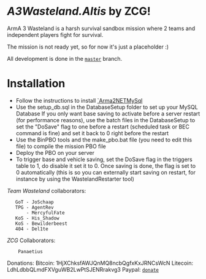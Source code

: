 *A3Wasteland.Altis* by ZCG!
===================

ArmA 3 Wasteland is a harsh survival sandbox mission where 2 teams and independent players fight for survival.


The mission is not ready yet, so for now it's just a placeholder :)

All development is done in the <a href="https://github.com/Panaetius/ZCG_A3Wasteland_Altis/tree/master">`master`</a> branch.

Installation
============

- Follow the instructions to install <a href="http://arma2netmysqlplugin.readthedocs.org/en/latest/">`Arma2NETMySql</a>
- Use the setup_db.sql in the DatabaseSetup folder to set up your MySQL Database
If you only want base saving to activate before a server restart (for performance reasons), use the batch files in the DatabaseSetup to set the "DoSave" flag to one before a restart (scheduled task or BEC command is fine) and set it back to 0 right before the restart
- Use the BinPBO tools and the make_pbo.bat file (you need to edit this file) to compile the mission PBO file
- Deploy the PBO on your server
- To trigger base and vehicle saving, set the DoSave flag in the triggers table to 1, do disable it set it to 0. Once saving is done, the flag is set to 0 automatically (this is so you can externally start saving on restart, for instance by using the WastelandRestarter tool)


*Team Wasteland* collaborators:

       GoT - JoSchaap
       TPG - AgentRev
           - MercyfulFate
       KoS - His_Shadow
       KoS - Bewilderbeest
       404 - Del1te
	   
	   
	   
*ZCG* Collaborators:

		Panaetius

		
Donations:
       Bitcoin: 1HjXChksfAWJQnMQ8ncbQgfxKxJRNCsWcN
       Litecoin: LdhLdbbQLmdFXVguWB2LwPtSJENRrakvg3
       Paypal: <a href="https://www.paypal.com/cgi-bin/webscr?cmd=_s-xclick&hosted_button_id=ZVBDQQLY5MGPA">`donate`</a>


